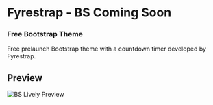 # Fyrestrap - BS Coming Soon
### Free Bootstrap Theme 
 Free prelaunch Bootstrap theme with a countdown timer developed by Fyrestrap.
 
 ## Preview
![BS Lively Preview](https://www.fyrestrap.com/assets/img/screenshot/comingsoonmount.png)
